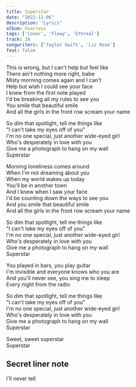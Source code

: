 ```yaml
---
title: Superstar
date: "2022-11-06"
description: "Lyrics"
album: Fearless
tags: ['Lover', 'Flowy', 'Ethreal']
track: 18
songwriters: ['Taylor Swift', 'Liz Rose']
feat: false
---
```

<p className="verse-one">
This is wrong, but I can't help but feel like <br />
There ain't nothing more right, babe <br />
Misty morning comes again and I can't <br />
Help but wish I could see your face <br />
I knew from the first note played <br />
I'd be breaking all my rules to see you <br />
You smile that beautiful smile <br />
And all the girls in the front row scream your name <br />
</p>
<p className="chorus">
So dim that spotlight, tell me things like <br />
"I can't take my eyes off of you" <br />
I'm no one special, just another wide-eyed girl <br />
Who's desperately in love with you <br />
Give me a photograph to hang on my wall <br />
Superstar <br />
</p>
<p className="verse-two">
Morning loneliness comes around <br />
When I'm not dreaming about you <br />
When my world wakes up today <br />
You'll be in another town <br />
And I knew when I saw your face <br />
I'd be counting down the ways to see you <br />
And you smile that beautiful smile <br />
And all the girls in the front row scream your name <br />
</p>
<p className="chorus">
So dim that spotlight, tell me things like <br />
"I can't take my eyes off of you" <br />
I'm no one special, just another wide-eyed girl <br />
Who's desperately in love with you <br />
Give me a photograph to hang on my wall <br />
Superstar <br />
</p>
<p className="bridge">
You played in bars, you play guitar <br />
I'm invisible and everyone knows who you are <br />
And you'll never see, you sing me to sleep <br />
Every night from the radio <br />
</p>
<p className="chorus">
So dim that spotlight, tell me things like <br />
"I can't take my eyes off of you" <br />
I'm no one special, just another wide-eyed girl <br />
Who's desperately in love with you <br />
Give me a photograph to hang on my wall <br />
Superstar <br />
</p>
<p className="outro">
Sweet, sweet superstar <br />
Superstar <br />
</p>

## Secret liner note
I'll never tell